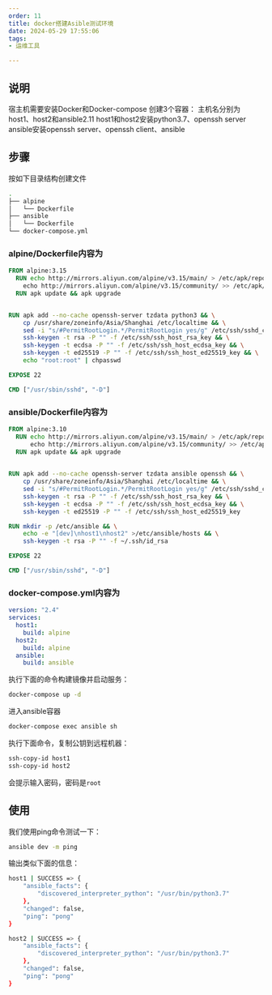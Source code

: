```yaml
---
order: 11
title: docker搭建Asible测试环境
date: 2024-05-29 17:55:06
tags:
- 运维工具

---
```

## 说明

宿主机需要安装Docker和Docker-compose
创建3个容器：
主机名分别为host1、host2和ansible2.11
host1和host2安装python3.7、openssh server
ansible安装openssh server、openssh client、ansible

## 步骤

按如下目录结构创建文件

```bash
.
├── alpine
│   └── Dockerfile
├── ansible
│   └── Dockerfile
└── docker-compose.yml
```

### alpine/Dockerfile内容为

```dockerfile
FROM alpine:3.15
  RUN echo http://mirrors.aliyun.com/alpine/v3.15/main/ > /etc/apk/repositories && \
    echo http://mirrors.aliyun.com/alpine/v3.15/community/ >> /etc/apk/repositories
  RUN apk update && apk upgrade


RUN apk add --no-cache openssh-server tzdata python3 && \
    cp /usr/share/zoneinfo/Asia/Shanghai /etc/localtime && \
    sed -i "s/#PermitRootLogin.*/PermitRootLogin yes/g" /etc/ssh/sshd_config && \
    ssh-keygen -t rsa -P "" -f /etc/ssh/ssh_host_rsa_key && \
    ssh-keygen -t ecdsa -P "" -f /etc/ssh/ssh_host_ecdsa_key && \
    ssh-keygen -t ed25519 -P "" -f /etc/ssh/ssh_host_ed25519_key && \
    echo "root:root" | chpasswd

EXPOSE 22

CMD ["/usr/sbin/sshd", "-D"]
```

### ansible/Dockerfile内容为

```dockerfile
FROM alpine:3.10
  RUN echo http://mirrors.aliyun.com/alpine/v3.15/main/ > /etc/apk/repositories && \
      echo http://mirrors.aliyun.com/alpine/v3.15/community/ >> /etc/apk/repositories
  RUN apk update && apk upgrade

 
RUN apk add --no-cache openssh-server tzdata ansible openssh && \
    cp /usr/share/zoneinfo/Asia/Shanghai /etc/localtime && \
    sed -i "s/#PermitRootLogin.*/PermitRootLogin yes/g" /etc/ssh/sshd_config && \
    ssh-keygen -t rsa -P "" -f /etc/ssh/ssh_host_rsa_key && \
    ssh-keygen -t ecdsa -P "" -f /etc/ssh/ssh_host_ecdsa_key && \
    ssh-keygen -t ed25519 -P "" -f /etc/ssh/ssh_host_ed25519_key

RUN mkdir -p /etc/ansible && \
    echo -e "[dev]\nhost1\nhost2" >/etc/ansible/hosts && \
    ssh-keygen -t rsa -P "" -f ~/.ssh/id_rsa

EXPOSE 22

CMD ["/usr/sbin/sshd", "-D"]
```

### docker-compose.yml内容为

```yaml
version: "2.4"
services:
  host1:
    build: alpine
  host2:
    build: alpine
  ansible:
    build: ansible
```

执行下面的命令构建镜像并启动服务：

```bash
docker-compose up -d
```

进入ansible容器

```bash
docker-compose exec ansible sh
```

执行下面命令，复制公钥到远程机器：

```bash
ssh-copy-id host1
ssh-copy-id host2
```

会提示输入密码，密码是`root`

## 使用

我们使用ping命令测试一下：

```bash
ansible dev -m ping
```

输出类似下面的信息：

```bash
host1 | SUCCESS => {
    "ansible_facts": {
        "discovered_interpreter_python": "/usr/bin/python3.7"
    },
    "changed": false,
    "ping": "pong"
}

host2 | SUCCESS => {
    "ansible_facts": {
        "discovered_interpreter_python": "/usr/bin/python3.7"
    },
    "changed": false,
    "ping": "pong"
}
```
